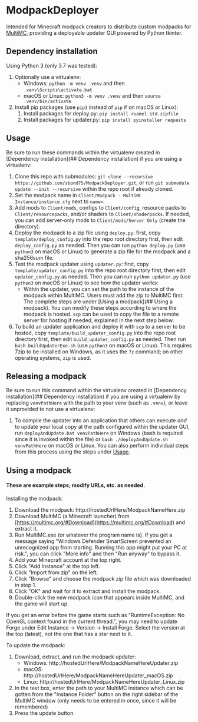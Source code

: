 # ModpackDeployer

Intended for Minecraft modpack creators to distribute custom modpacks for [MultiMC](https://multimc.org/), providing a deployable updater GUI powered by Python tkinter.

## Dependency installation

Using Python 3 (only 3.7 was tested):
1. Optionally use a virtualenv:
   - Windows: `python -m venv .venv` and then `.venv\Scripts\activate.bat`
   - macOS or Linux: `python3 -m venv .venv` and then `source .venv/bin/activate`
2. Install pip packages (use `pip3` instead of `pip` if on macOS or Linux):
   1. Install packages for deploy.py: `pip install ruamel.std.zipfile`
   2. Install packages for updater.py: `pip install pyinstaller requests`

## Usage

Be sure to run these commands within the virtualenv created in [Dependency installation](## Dependency installation) if you are using a virtualenv:
1. Clone this repo with submodules: `git clone --recursive https://github.com/sbond75/ModpackDeployer.git`, or run `git submodule update --init --recursive` within the repo root if already cloned.
2. Set the modpack name in `Client/Modpack - MultiMC Instance/instance.cfg` next to `name=`.
3. Add mods to `Client/mods`, configs to `Client/config`, resource packs to `Client/resourcepacks`, and/or shaders to `Client/shaderpacks`. If needed, you can add server-only mods to `Client/mods/Server Only` (create the directory).
4. Deploy the modpack to a zip file using `deploy.py`: first, copy `template/deploy_config.py` into the repo root directory first, then edit `deploy_config.py` as needed. Then you can run `python deploy.py` (use `python3` on macOS or Linux) to generate a zip file for the modpack and a sha256sum file.
5. Test the modpack updater using `updater.py`: first, copy `template/updater_config.py` into the repo root directory first, then edit `updater_config.py` as needed. Then you can run `python updater.py` (use `python3` on macOS or Linux) to see how the updater works:
   - Within the updater, you can set the path to the instance of the modpack within MultiMC. Users must add the zip to MultiMC first. The complete steps are under [Using a modpack](## Using a modpack). You can modify these steps according to where the modpack is hosted. `scp` can be used to copy the file to a remote server for hosting if needed, explained in the next step below.
6. To build an updater application and deploy it with `scp` to a server to be hosted, copy `template/build_updater_config.py` into the repo root directory first, then edit `build_updater_config.py` as needed. Then run `bash buildUpdaterExe.sh` (use `python3` on macOS or Linux). This requires 7zip to be installed on Windows, as it uses the `7z` command; on other operating systems, `zip` is used.

## Releasing a modpack

Be sure to run this command within the virtualenv created in [Dependency installation](## Dependency installation) if you are using a virtualenv by replacing `venvPathHere` with the path to your venv (such as `.venv`), or leave it unprovided to not use a virtualenv:
1. To compile the updater into an application that others can execute *and* to update your local copy at the path configured within the updater GUI, run `deployAndUpdate.bat venvPathHere` on Windows (bash is required since it is invoked within the file) or `bash ./deployAndUpdate.sh venvPathHere` on macOS or Linux. You can also perform individual steps from this process using the steps under [Usage](##Usage).

## Using a modpack

#### These are example steps; modify URLs, etc. as needed.

Installing the modpack:
1. Download the modpack: http://hostedUrlHere/ModpackNameHere.zip
2. Download MultiMC (a Minecraft launcher) from [https://multimc.org/#Download](https://multimc.org/#Download) and extract it.
3. Run MultiMC.exe (or whatever the program name is). If you get a message saying "Windows Defender SmartScreen prevented an unrecognized app from starting. Running this app might put your PC at risk.", you can click "More info" and then "Run anyway" to bypass it.
4. Add your Minecraft account at the top right.
5. Click "Add Instance" at the top left.
6. Click "Import from zip" on the left.
7. Click "Browse" and choose the modpack zip file which was downloaded in step 1.
8. Click "OK" and wait for it to extract and install the modpack.
9. Double-click the new modpack icon that appears inside MultiMC, and the game will start up.

If you get an error before the game starts such as "RuntimeException: No OpenGL context found in the current thread.", you may need to update Forge under Edit Instance -> Version -> Install Forge. Select the version at the top (latest), not the one that has a star next to it.

To update the modpack:
1. Download, extract, and run the modpack updater:
   - Windows: http://hostedUrlHere/ModpackNameHereUpdater.zip
   - macOS: http://hostedUrlHere/ModpackNameHereUpdater_macOS.zip
   - Linux: http://hostedUrlHere/ModpackNameHereUpdater_Linux.zip
2. In the text box, enter the path to your MultiMC instance which can be gotten from the "Instance Folder" button on the right sidebar of the MultiMC window (only needs to be entered in once, since it will be remembered)
3. Press the update button.
